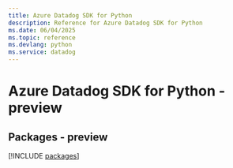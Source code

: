 ```yaml
---
title: Azure Datadog SDK for Python
description: Reference for Azure Datadog SDK for Python
ms.date: 06/04/2025
ms.topic: reference
ms.devlang: python
ms.service: datadog
---
```

# Azure Datadog SDK for Python - preview
## Packages - preview
[!INCLUDE [packages](datadog-index.md)]